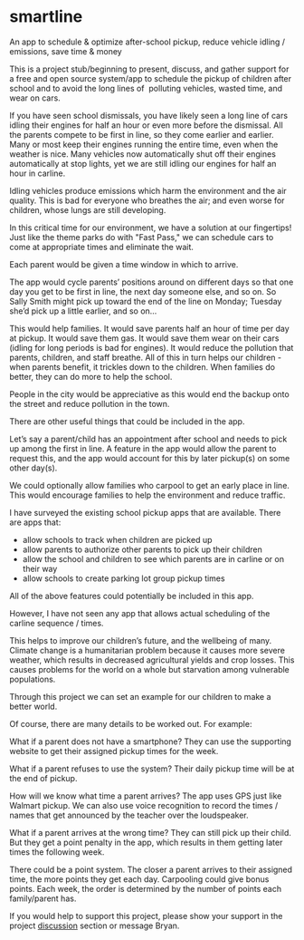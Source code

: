 # smartline
An app to schedule &amp; optimize after-school pickup, reduce vehicle idling / emissions, save time &amp; money
<p>This is a project stub/beginning to present, discuss, and gather support for a free and open source system/app to schedule the pickup of children after school and to avoid the long lines of&nbsp; polluting vehicles, wasted time, and wear on cars.</p>
<p>If you have seen school dismissals, you have likely seen a long line of cars idling their engines for half an hour or even more before the dismissal. All the parents compete to be first in line, so they come earlier and earlier. Many or most keep their engines running the entire time, even when the weather is nice. Many vehicles now automatically shut off their engines automatically at stop lights, yet we are still idling our engines for half an hour in carline.</p>
<p>Idling vehicles produce emissions which harm the environment and the air quality. This is bad for everyone who breathes the air; and even worse for children, whose lungs are still developing.&nbsp;</p>
<p>In this critical time for our environment, we have a solution at our fingertips! Just like the theme parks do with "Fast Pass," we can schedule cars to come at appropriate times and eliminate the wait.</p>
<p>Each parent would be given a time window in which to arrive.</p>
<p>The app would cycle parents&rsquo; positions around on different days so that one day you get to be first in line, the next day someone else, and so on. So Sally Smith might pick up toward the end of the line on Monday; Tuesday she&rsquo;d pick up a little earlier, and so on&hellip;</p>
<p>This would help families. It would save parents half an hour of time per day at pickup. It would save them gas. It would save them wear on their cars (idling for long periods is bad for engines). It would reduce the pollution that parents, children, and staff breathe. All of this in turn helps our children - when parents benefit, it trickles down to the children. When families do better, they can do more to help the school.</p>
<p>People in the city would be appreciative as this would end the backup onto the street and reduce pollution in the town.</p>
<p>There are other useful things that could be included in the app.</p>
<p>Let&rsquo;s say a parent/child has an appointment after school and needs to pick up among the first in line. A feature in the app would allow the parent to request this, and the app would account for this by later pickup(s) on some other day(s).</p>
<p>We could optionally allow families who carpool to get an early place in line. This would encourage families to help the environment and reduce traffic.</p>
<p>I have surveyed the existing school pickup apps that are available. There are apps that:</p>
<ul>
<li>allow schools to track when children are picked up</li>
<li>allow parents to authorize other parents to pick up their children</li>
<li>allow the school and children to see which parents are in carline or on their way</li>
<li>allow schools to create parking lot group pickup times</li>
</ul>
<p>All of the above features could potentially be included in this app.</p>
<p>However, I have not seen any app that allows actual scheduling of the carline sequence / times.</p>
<p>This helps to improve our children&rsquo;s future, and the wellbeing of many. Climate change is a humanitarian problem because it causes more severe weather, which results in decreased agricultural yields and crop losses. This causes problems for the world on a whole but starvation among vulnerable populations.</p>
<p>Through this project we can set an example for our children to make a better world.</p>
<p>Of course, there are many details to be worked out. For example:</p>
<p>What if a parent does not have a smartphone? They can use the supporting website to get their assigned pickup times for the week.</p>
<p>What if a parent refuses to use the system? Their daily pickup time will be at the end of pickup.</p>
<p>How will we know what time a parent arrives? The app uses GPS just like Walmart pickup. We can also use voice recognition to record the times / names that get announced by the teacher over the loudspeaker.</p>
<p>What if a parent arrives at the wrong time? They can still pick up their child. But they get a point penalty in the app, which results in them getting later times the following week.</p>
<p>There could be a point system. The closer a parent arrives to their assigned time, the more points they get each day. Carpooling could give bonus points. Each week, the order is determined by the number of points each family/parent has.</p>
<p>If you would help to support this project, please show your support in the project <a href="https://github.com/bryan7238/smartline/discussions/1">discussion</a> section or message Bryan.</p>
